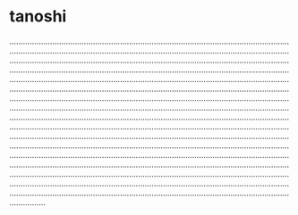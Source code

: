 # tanoshi

............................................................................................................................................................................................................................................................................................................................................................................................................................................................................................................................................................................................................................................................................................................................................................................................................................................................................................................................................................................................................................................................................................................................................................................................................................................................................................................................................................................................................................................................................................................................................................................................................................................................................................................................................................................................................................................................................................................................................................................................................................................................................................................................................................................................................